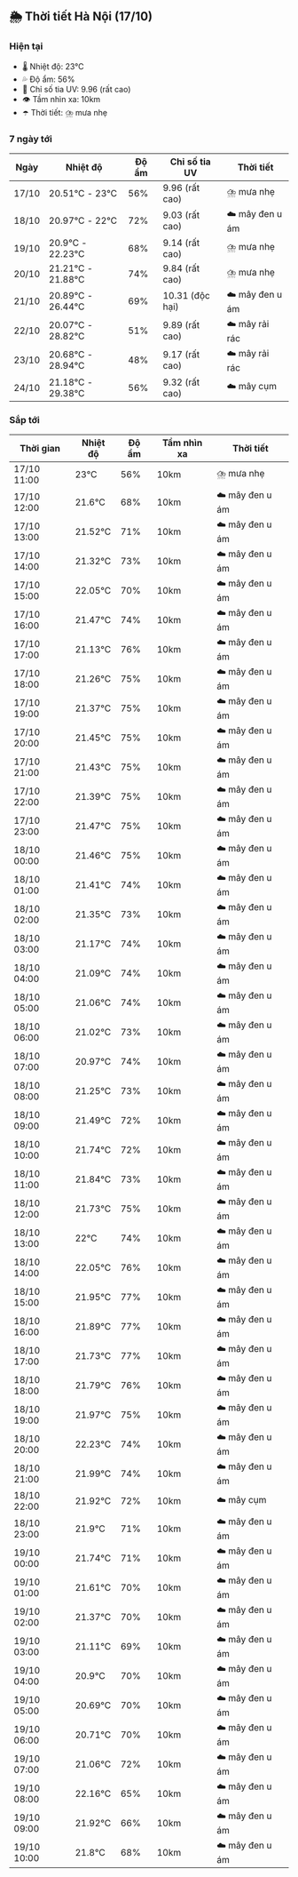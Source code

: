 ## 🌦️ Thời tiết Hà Nội (17/10)

### Hiện tại

- 🌡️ Nhiệt độ: 23℃
- 💦 Độ ẩm: 56%
- 🌟 Chỉ số tia UV: 9.96 (rất cao)
- 👁️ Tầm nhìn xa: 10km
- ☂️ Thời tiết: ⛈️ mưa nhẹ

### 7 ngày tới

| Ngày | Nhiệt độ | Độ ẩm | Chỉ số tia UV | Thời tiết |
| --- | --- | --- | --- | --- |
| 17/10 | 20.51℃ - 23℃ | 56% | 9.96 (rất cao) | ⛈️ mưa nhẹ |
| 18/10 | 20.97℃ - 22℃ | 72% | 9.03 (rất cao) | ☁️ mây đen u ám |
| 19/10 | 20.9℃ - 22.23℃ | 68% | 9.14 (rất cao) | ⛈️ mưa nhẹ |
| 20/10 | 21.21℃ - 21.88℃ | 74% | 9.84 (rất cao) | ⛈️ mưa nhẹ |
| 21/10 | 20.89℃ - 26.44℃ | 69% | 10.31 (độc hại) | ☁️ mây đen u ám |
| 22/10 | 20.07℃ - 28.82℃ | 51% | 9.89 (rất cao) | ☁️ mây rải rác |
| 23/10 | 20.68℃ - 28.94℃ | 48% | 9.17 (rất cao) | ☁️ mây rải rác |
| 24/10 | 21.18℃ - 29.38℃ | 56% | 9.32 (rất cao) | ☁️ mây cụm |

### Sắp tới

| Thời gian | Nhiệt độ | Độ ẩm | Tầm nhìn xa | Thời tiết |
| --- | --- | --- | --- | --- |
| 17/10 11:00 | 23℃ | 56% | 10km | ⛈️ mưa nhẹ |
| 17/10 12:00 | 21.6℃ | 68% | 10km | ☁️ mây đen u ám |
| 17/10 13:00 | 21.52℃ | 71% | 10km | ☁️ mây đen u ám |
| 17/10 14:00 | 21.32℃ | 73% | 10km | ☁️ mây đen u ám |
| 17/10 15:00 | 22.05℃ | 70% | 10km | ☁️ mây đen u ám |
| 17/10 16:00 | 21.47℃ | 74% | 10km | ☁️ mây đen u ám |
| 17/10 17:00 | 21.13℃ | 76% | 10km | ☁️ mây đen u ám |
| 17/10 18:00 | 21.26℃ | 75% | 10km | ☁️ mây đen u ám |
| 17/10 19:00 | 21.37℃ | 75% | 10km | ☁️ mây đen u ám |
| 17/10 20:00 | 21.45℃ | 75% | 10km | ☁️ mây đen u ám |
| 17/10 21:00 | 21.43℃ | 75% | 10km | ☁️ mây đen u ám |
| 17/10 22:00 | 21.39℃ | 75% | 10km | ☁️ mây đen u ám |
| 17/10 23:00 | 21.47℃ | 75% | 10km | ☁️ mây đen u ám |
| 18/10 00:00 | 21.46℃ | 75% | 10km | ☁️ mây đen u ám |
| 18/10 01:00 | 21.41℃ | 74% | 10km | ☁️ mây đen u ám |
| 18/10 02:00 | 21.35℃ | 73% | 10km | ☁️ mây đen u ám |
| 18/10 03:00 | 21.17℃ | 74% | 10km | ☁️ mây đen u ám |
| 18/10 04:00 | 21.09℃ | 74% | 10km | ☁️ mây đen u ám |
| 18/10 05:00 | 21.06℃ | 74% | 10km | ☁️ mây đen u ám |
| 18/10 06:00 | 21.02℃ | 73% | 10km | ☁️ mây đen u ám |
| 18/10 07:00 | 20.97℃ | 74% | 10km | ☁️ mây đen u ám |
| 18/10 08:00 | 21.25℃ | 73% | 10km | ☁️ mây đen u ám |
| 18/10 09:00 | 21.49℃ | 72% | 10km | ☁️ mây đen u ám |
| 18/10 10:00 | 21.74℃ | 72% | 10km | ☁️ mây đen u ám |
| 18/10 11:00 | 21.84℃ | 73% | 10km | ☁️ mây đen u ám |
| 18/10 12:00 | 21.73℃ | 75% | 10km | ☁️ mây đen u ám |
| 18/10 13:00 | 22℃ | 74% | 10km | ☁️ mây đen u ám |
| 18/10 14:00 | 22.05℃ | 76% | 10km | ☁️ mây đen u ám |
| 18/10 15:00 | 21.95℃ | 77% | 10km | ☁️ mây đen u ám |
| 18/10 16:00 | 21.89℃ | 77% | 10km | ☁️ mây đen u ám |
| 18/10 17:00 | 21.73℃ | 77% | 10km | ☁️ mây đen u ám |
| 18/10 18:00 | 21.79℃ | 76% | 10km | ☁️ mây đen u ám |
| 18/10 19:00 | 21.97℃ | 75% | 10km | ☁️ mây đen u ám |
| 18/10 20:00 | 22.23℃ | 74% | 10km | ☁️ mây đen u ám |
| 18/10 21:00 | 21.99℃ | 74% | 10km | ☁️ mây đen u ám |
| 18/10 22:00 | 21.92℃ | 72% | 10km | ☁️ mây cụm |
| 18/10 23:00 | 21.9℃ | 71% | 10km | ☁️ mây đen u ám |
| 19/10 00:00 | 21.74℃ | 71% | 10km | ☁️ mây đen u ám |
| 19/10 01:00 | 21.61℃ | 70% | 10km | ☁️ mây đen u ám |
| 19/10 02:00 | 21.37℃ | 70% | 10km | ☁️ mây đen u ám |
| 19/10 03:00 | 21.11℃ | 69% | 10km | ☁️ mây đen u ám |
| 19/10 04:00 | 20.9℃ | 70% | 10km | ☁️ mây đen u ám |
| 19/10 05:00 | 20.69℃ | 70% | 10km | ☁️ mây đen u ám |
| 19/10 06:00 | 20.71℃ | 70% | 10km | ☁️ mây đen u ám |
| 19/10 07:00 | 21.06℃ | 72% | 10km | ☁️ mây đen u ám |
| 19/10 08:00 | 22.16℃ | 65% | 10km | ☁️ mây đen u ám |
| 19/10 09:00 | 21.92℃ | 66% | 10km | ☁️ mây đen u ám |
| 19/10 10:00 | 21.8℃ | 68% | 10km | ☁️ mây đen u ám |
